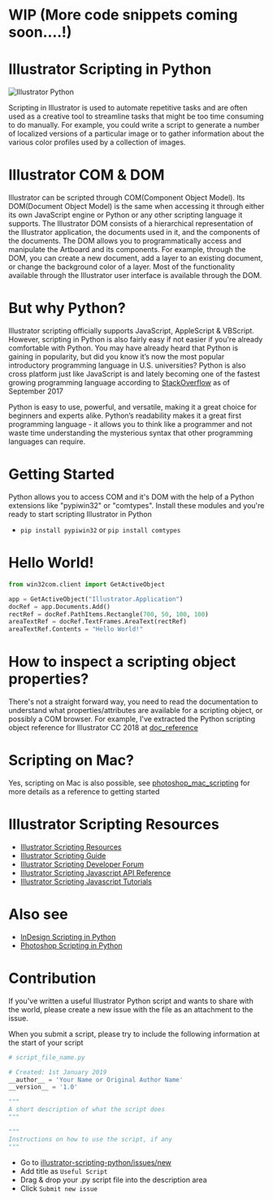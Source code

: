 # WIP (More code snippets coming soon....!)



# Illustrator Scripting in Python
![](https://i.imgur.com/1qe9LVk.png "Illustrator Python")

Scripting in Illustrator is used to automate repetitive tasks and are often used as a creative tool to streamline tasks that might be too time consuming to do manually. For example, you could write a script to generate a number of localized versions of a particular image or to gather information about the various color profiles used by a collection of images.

# Illustrator COM & DOM
Illustrator can be scripted through COM(Component Object Model). Its DOM(Document Object Model) is the same when accessing it through either its own JavaScript engine or Python or any other scripting language it supports. The Illustrator DOM consists of a hierarchical representation of the Illustrator application, the documents used in it, and the components of the documents. The DOM allows you to programmatically access and manipulate the Artboard and its components. For example, through the DOM, you can create
a new document, add a layer to an existing document, or change the background color of a layer. Most of
the functionality available through the Illustrator user interface is available through the DOM.

# But why Python?
Illustrator scripting officially supports JavaScript, AppleScript & VBScript. However, scripting in Python is also fairly easy if not easier if you're already comfortable with Python. You may have already heard that Python is gaining in popularity, but did you know it’s now the most popular introductory programming language in U.S. universities? Python is also cross platform just like JavaScript is and lately becoming one of the fastest growing programming language according to [StackOverflow](https://stackoverflow.blog/2017/09/06/incredible-growth-python) as of September 2017

Python is easy to use, powerful, and versatile, making it a great choice for beginners and experts alike. Python’s readability makes it a great first programming language - it allows you to think like a programmer and not waste time understanding the mysterious syntax that other programming languages can require.

# Getting Started
Python allows you to access COM and it's DOM with the help of a Python extensions like  "pypiwin32" or "comtypes". Install these modules and you're ready to start scripting Illustrator in Python

* `pip install pypiwin32` or `pip install comtypes`

# Hello World!
```python
from win32com.client import GetActiveObject

app = GetActiveObject("Illustrator.Application")
docRef = app.Documents.Add()
rectRef = docRef.PathItems.Rectangle(700, 50, 100, 100)
areaTextRef = docRef.TextFrames.AreaText(rectRef)
areaTextRef.Contents = "Hello World!"
```
# How to inspect a scripting object properties?
There's not a straight forward way, you need to read the documentation to understand what properties/attributes are available for a scripting object, or possibly a COM browser. For example, I've extracted the Python scripting object reference for Illustrator CC 2018 at [doc_reference](https://github.com/lohriialo/illustrator-scripting-python/tree/master/doc_reference)

# Scripting on Mac?
Yes, scripting on Mac is also possible, see [photoshop_mac_scripting](https://github.com/lohriialo/photoshop-scripting-python/tree/master/mac_scripting) for more details as a reference to getting started

# Illustrator Scripting Resources
* [Illustrator Scripting Resources](https://console.adobe.io/downloads/ai)
* [Illustrator Scripting Guide](https://d1g4ig3mxc5xed.cloudfront.net/static/installers/ai/scripting/cc_2018/scripting_guide/ScriptingGuide_March2018.pdf)
* [Illustrator Scripting Developer Forum](https://forums.adobe.com/community/illustrator/illustrator_scripting)
* [Illustrator Scripting Javascript API Reference](https://d1g4ig3mxc5xed.cloudfront.net/installers/ai/scripting/cc_2018/web/v2/Illustrator+JavaScript+Scripting+Reference_March2018.pdf)
* [Illustrator Scripting Javascript Tutorials](https://github.com/jtnimoy/scripting-for-illustrator-tutorial)

# Also see 
* [InDesign Scripting in Python](https://github.com/lohriialo/indesign-scripting-python)
* [Photoshop Scripting in Python](https://github.com/lohriialo/photoshop-scripting-python)

# Contribution
If you've written a useful Illustrator Python script and wants to share with the world, please create a new issue with the file as an attachment to the issue.

When you submit a script, please try to include the following information at the start of your script
```python
# script_file_name.py

# Created: 1st January 2019
__author__ = 'Your Name or Original Author Name'
__version__ = '1.0'

"""
A short description of what the script does
"""

"""
Instructions on how to use the script, if any
"""

```
* Go to  [illustrator-scripting-python/issues/new](https://github.com/lohriialo/illustrator-scripting-python/issues/new)
* Add title  as `Useful Script`
* Drag & drop your .py script file into the description area
* Click `Submit new issue`